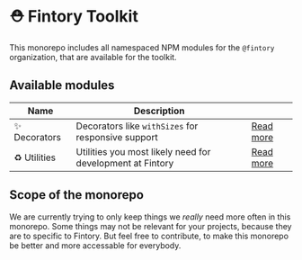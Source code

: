 # ⛑ Fintory Toolkit

This monorepo includes all namespaced NPM modules for the `@fintory` organization, that are available for the toolkit.

## Available modules

| Name                  | Description                                               |                                          |
| --------------------- | --------------------------------------------------------- | ---------------------------------------- |
| :sparkles: Decorators | Decorators like `withSizes` for responsive support        | [Read more](packages/toolkit-decorators) |
| :recycle: Utilities   | Utilities you most likely need for development at Fintory | [Read more](packages/toolkit-utilities)  |

## Scope of the monorepo

We are currently trying to only keep things we _really_ need more often in this monorepo. Some things may not be relevant for your projects, because they are to specific to Fintory. But feel free to contribute, to make this monorepo be better and more accessable for everybody.

